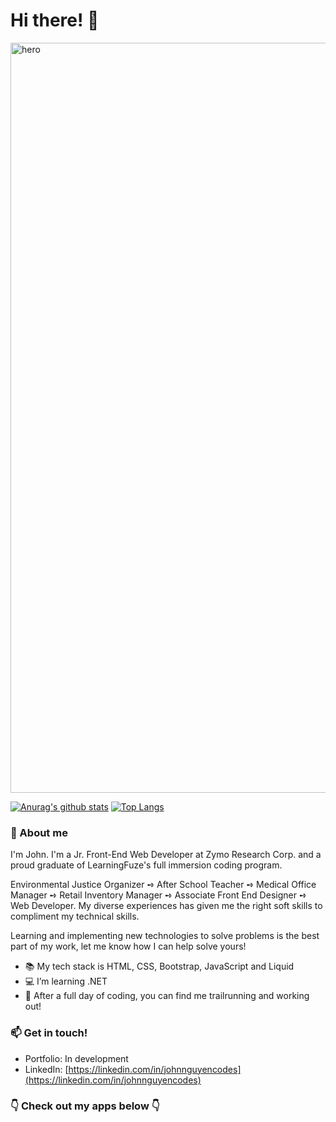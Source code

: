 # Hi there! 👋

<img src="https://user-images.githubusercontent.com/61361957/103114634-42dcf800-4614-11eb-98da-67519ed46361.jpg" width="1200" alt="hero" />

[![Anurag's github stats](https://github-readme-stats.vercel.app/api?username=johnnguyencodes&count_private=true&show_icons=true&theme=vue&hide=stars,issues,contribs)](https://github.com/anuraghazra/github-readme-stats) [![Top Langs](https://github-readme-stats.vercel.app/api/top-langs/?username=johnnguyencodes&layout=compact&theme=vue)](https://github.com/anuraghazra/github-readme-stats)

### 💬 About me

I'm John.  I'm a Jr. Front-End Web Developer at Zymo Research Corp. and a proud graduate of LearningFuze's full immersion coding program.   

Environmental Justice Organizer ➺ After School Teacher ➺ Medical Office Manager ➺ Retail Inventory Manager ➺ Associate Front End Designer ➺ Web Developer.  My diverse experiences has given me the right soft skills to compliment my technical skills.  

Learning and implementing new technologies to solve problems is the best part of my work, let me know how I can help solve yours!  

- 📚  My tech stack is HTML, CSS, Bootstrap, JavaScript and Liquid
- 💻  I’m learning .NET
- 🍃  After a full day of coding, you can find me trailrunning and working out!  

### 📫 Get in touch!

- Portfolio: In development
- LinkedIn: [https://linkedin.com/in/johnnguyencodes](https://linkedin.com/in/johnnguyencodes)

### 👇 Check out my apps below 👇
